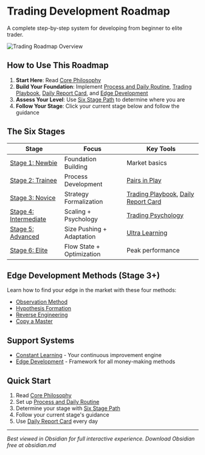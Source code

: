 # Trading Development Roadmap

A complete step-by-step system for developing from beginner to elite trader.

![Trading Roadmap Overview](https://claude.ai/chat/roadmap-overview.png)

## How to Use This Roadmap
1. **Start Here**: Read [Core Philosophy](https://claude.ai/chat/Core%20Philosophy.md)
2. **Build Your Foundation**: Implement [Process and Daily Routine](https://claude.ai/chat/Process%20and%20Daily%20Routine.md), [Trading Playbook](https://claude.ai/chat/Trading%20Playbook.md), [Daily Report Card](https://claude.ai/chat/Daily%20Report%20Card.md), and [Edge Development](https://claude.ai/chat/Edge%20Development.md)
3. **Assess Your Level**: Use [Six Stage Path](https://claude.ai/chat/Six%20Stage%20Path.md) to determine where you are
4. **Follow Your Stage**: Click your current stage below and follow the guidance

## The Six Stages

|Stage|Focus|Key Tools|
|---|---|---|
|[Stage 1: Newbie](https://claude.ai/chat/Stage%201%20-%20Newbie.md)|Foundation Building|Market basics|
|[Stage 2: Trainee](https://claude.ai/chat/Stage%202%20-%20Trainee.md)|Process Development|[Pairs in Play](https://claude.ai/chat/Pairs%20in%20Play.md)|
|[Stage 3: Novice](https://claude.ai/chat/Stage%203%20-%20Novice.md)|Strategy Formalization|[Trading Playbook](https://claude.ai/chat/Trading%20Playbook.md), [Daily Report Card](https://claude.ai/chat/Daily%20Report%20Card.md)|
|[Stage 4: Intermediate](https://claude.ai/chat/Stage%204%20-%20Intermediate.md)|Scaling + Psychology|[Trading Psychology](https://claude.ai/chat/Trading%20Psychology.md)|
|[Stage 5: Advanced](https://claude.ai/chat/Stage%205%20-%20Advanced.md)|Size Pushing + Adaptation|[Ultra Learning](https://claude.ai/chat/Ultra%20Learning.md)|
|[Stage 6: Elite](https://claude.ai/chat/Stage%206%20-%20Elite.md)|Flow State + Optimization|Peak performance|

## Edge Development Methods (Stage 3+)
Learn how to find your edge in the market with these four methods:

- [Observation Method](https://claude.ai/chat/Observation%20Method.md)
- [Hypothesis Formation](https://claude.ai/chat/Hypothesis%20Formation.md)
- [Reverse Engineering](https://claude.ai/chat/Reverse%20Engineering.md)
- [Copy a Master](https://claude.ai/chat/Copy%20a%20Master.md)

## Support Systems
- [Constant Learning](https://claude.ai/chat/Constant%20Learning.md) - Your continuous improvement engine
- [Edge Development](https://claude.ai/chat/Edge%20Development.md) - Framework for all money-making methods

## Quick Start
1. Read [Core Philosophy](https://claude.ai/chat/Core%20Philosophy.md)
2. Set up [Process and Daily Routine](https://claude.ai/chat/Process%20and%20Daily%20Routine.md)
3. Determine your stage with [Six Stage Path](https://claude.ai/chat/Six%20Stage%20Path.md)
4. Follow your current stage's guidance
5. Use [Daily Report Card](https://claude.ai/chat/Daily%20Report%20Card.md) every day

---

_Best viewed in Obsidian for full interactive experience. Download Obsidian free at obsidian.md_